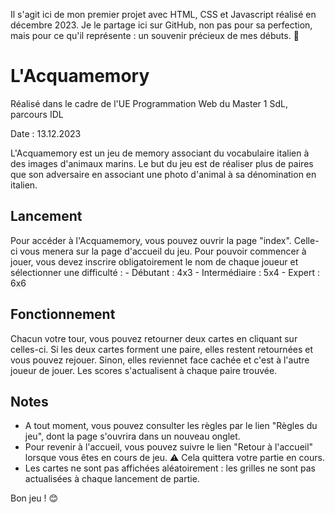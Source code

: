Il s'agit ici de mon premier projet avec HTML, CSS et Javascript réalisé en décembre 2023. Je le partage ici sur GitHub, non pas pour sa perfection, mais pour ce qu'il représente : un souvenir précieux de mes débuts. 🌟

# L'Acquamemory

Réalisé dans le cadre de l'UE Programmation Web du Master 1 SdL, parcours IDL

Date : 13.12.2023

L'Acquamemory est un jeu de memory associant du vocabulaire italien à des images d'animaux marins.
Le but du jeu est de réaliser plus de paires que son adversaire en associant une photo d'animal à sa dénomination en italien.

## Lancement

Pour accéder à l'Acquamemory, vous pouvez ouvrir la page "index". Celle-ci vous menera sur la page d'accueil du jeu. 
Pour pouvoir commencer à jouer, vous devez inscrire obligatoirement le nom de chaque joueur et sélectionner une difficulté : 
	- Débutant : 4x3
	- Intermédiaire : 5x4
	- Expert : 6x6

## Fonctionnement

Chacun votre tour, vous pouvez retourner deux cartes en cliquant sur celles-ci. 
Si les deux cartes forment une paire, elles restent retournées et vous pouvez rejouer.
Sinon, elles reviennet face cachée et c'est à l'autre joueur de jouer.
Les scores s'actualisent à chaque paire trouvée.

## Notes

- A tout moment, vous pouvez consulter les règles par le lien "Règles du jeu", dont la page s'ouvrira dans un nouveau onglet. 
- Pour revenir à l'accueil, vous pouvez suivre le lien "Retour à l'accueil" lorsque vous êtes en cours de jeu. ⚠️ Cela quittera votre partie en cours.
- Les cartes ne sont pas affichées aléatoirement : les grilles ne sont pas actualisées à chaque lancement de partie. 


Bon jeu ! 😊





